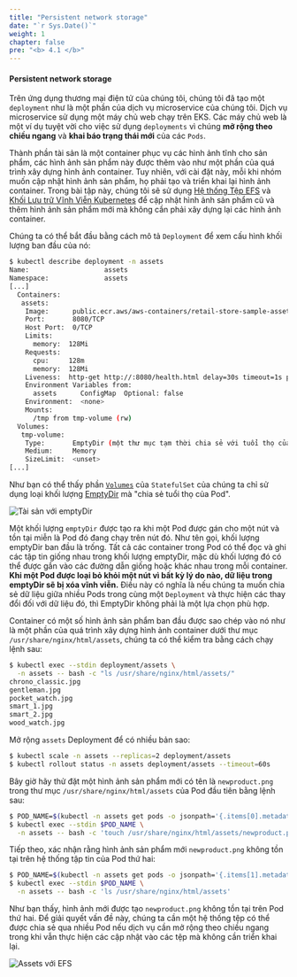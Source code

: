 ```yaml
---
title: "Persistent network storage"
date: "`r Sys.Date()`"
weight: 1
chapter: false
pre: "<b> 4.1 </b>"
---
```


#### Persistent network storage

Trên ứng dụng thương mại điện tử của chúng tôi, chúng tôi đã tạo một `deployment` như là một phần của dịch vụ microservice của chúng tôi. Dịch vụ microservice sử dụng một máy chủ web chạy trên EKS. Các máy chủ web là một ví dụ tuyệt vời cho việc sử dụng `deployments` vì chúng **mở rộng theo chiều ngang** và **khai báo trạng thái mới** của các `Pods`.

Thành phần tài sản là một container phục vụ các hình ảnh tĩnh cho sản phẩm, các hình ảnh sản phẩm này được thêm vào như một phần của quá trình xây dựng hình ảnh container. Tuy nhiên, với cài đặt này, mỗi khi nhóm muốn cập nhật hình ảnh sản phẩm, họ phải tạo và triển khai lại hình ảnh container. Trong bài tập này, chúng tôi sẽ sử dụng [Hệ thống Tệp EFS](https://docs.aws.amazon.com/efs/latest/ug/whatisefs.html) và [Khối Lưu trữ Vĩnh Viễn Kubernetes](https://kubernetes.io/docs/concepts/storage/persistent-volumes/) để cập nhật hình ảnh sản phẩm cũ và thêm hình ảnh sản phẩm mới mà không cần phải xây dựng lại các hình ảnh container.

Chúng ta có thể bắt đầu bằng cách mô tả `Deployment` để xem cấu hình khối lượng ban đầu của nó:

```bash
$ kubectl describe deployment -n assets
Name:                   assets
Namespace:              assets
[...]
  Containers:
   assets:
    Image:      public.ecr.aws/aws-containers/retail-store-sample-assets:0.4.0
    Port:       8080/TCP
    Host Port:  0/TCP
    Limits:
      memory:  128Mi
    Requests:
      cpu:     128m
      memory:  128Mi
    Liveness:  http-get http://:8080/health.html delay=30s timeout=1s period=3s #success=1 #failure=3
    Environment Variables from:
      assets      ConfigMap  Optional: false
    Environment:  <none>
    Mounts:
      /tmp from tmp-volume (rw)
  Volumes:
   tmp-volume:
    Type:       EmptyDir (một thư mục tạm thời chia sẻ với tuổi thọ của một Pod)
    Medium:     Memory
    SizeLimit:  <unset>
[...]
```

Như bạn có thể thấy phần [`Volumes`](https://kubernetes.io/docs/concepts/storage/volumes/#emptydir-configuration-example) của `StatefulSet` của chúng ta chỉ sử dụng loại khối lượng [EmptyDir](https://kubernetes.io/docs/concepts/storage/volumes/#emptydir) mà "chia sẻ tuổi thọ của Pod".

![Tài sản với emptyDir](./assets/assets-emptydir.png)

Một khối lượng `emptyDir` được tạo ra khi một Pod được gán cho một nút và tồn tại miễn là Pod đó đang chạy trên nút đó. Như tên gọi, khối lượng emptyDir ban đầu là trống. Tất cả các container trong Pod có thể đọc và ghi các tập tin giống nhau trong khối lượng emptyDir, mặc dù khối lượng đó có thể được gắn vào các đường dẫn giống hoặc khác nhau trong mỗi container. **Khi một Pod được loại bỏ khỏi một nút vì bất kỳ lý do nào, dữ liệu trong emptyDir sẽ bị xóa vĩnh viễn.** Điều này có nghĩa là nếu chúng ta muốn chia sẻ dữ liệu giữa nhiều Pods trong cùng một `Deployment` và thực hiện các thay đổi đối với dữ liệu đó, thì EmptyDir không phải là một lựa chọn phù hợp.

Container có một số hình ảnh sản phẩm ban đầu được sao chép vào nó như là một phần của quá trình xây dựng hình ảnh container dưới thư mục `/usr/share/nginx/html/assets`, chúng ta có thể kiểm tra bằng cách chạy lệnh sau:

```bash
$ kubectl exec --stdin deployment/assets \
  -n assets -- bash -c "ls /usr/share/nginx/html/assets/"
chrono_classic.jpg
gentleman.jpg
pocket_watch.jpg
smart_1.jpg
smart_2.jpg
wood_watch.jpg
```

Mở rộng `assets` Deployment để có nhiều bản sao:

```bash
$ kubectl scale -n assets --replicas=2 deployment/assets
$ kubectl rollout status -n assets deployment/assets --timeout=60s
```

Bây giờ hãy thử đặt một hình ảnh sản phẩm mới có tên là `newproduct.png` trong thư mục `/usr/share/nginx/html/assets` của Pod đầu tiên bằng lệnh sau:

```bash
$ POD_NAME=$(kubectl -n assets get pods -o jsonpath='{.items[0].metadata.name}')
$ kubectl exec --stdin $POD_NAME \
  -n assets -- bash -c 'touch /usr/share/nginx/html/assets/newproduct.png'
```

Tiếp theo, xác nhận rằng hình ảnh sản phẩm mới `newproduct.png` không tồn tại trên hệ thống tập tin của Pod thứ hai:

```bash
$ POD_NAME=$(kubectl -n assets get pods -o jsonpath='{.items[1].metadata.name}')
$ kubectl exec --stdin $POD_NAME \
  -n assets -- bash -c 'ls /usr/share/nginx/html/assets'
```

Như bạn thấy, hình ảnh mới được tạo `newproduct.png` không tồn tại trên Pod thứ hai. Để giải quyết vấn đề này, chúng ta cần một hệ thống tệp có thể được chia sẻ qua nhiều Pod nếu dịch vụ cần mở rộng theo chiều ngang trong khi vẫn thực hiện các cập nhật vào các tệp mà không cần triển khai lại.

![Assets với EFS](./assets/assets-efs.png)
